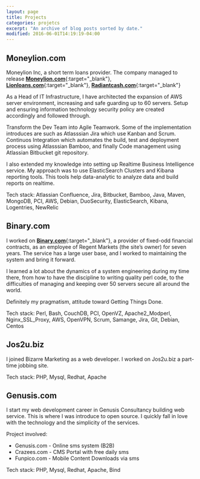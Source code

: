 ```yaml
---
layout: page
title: Projects
categories: projetcs
excerpt: "An archive of blog posts sorted by date."
modified: 2016-06-01T14:19:19-04:00
---
```


## Moneylion.com

Moneylion Inc, a short term loans provider. The company managed to release
[**Moneylion.com**](https://www.moneylion.com){:target="_blank"},
[**Lionloans.com**](https://www.lionloans.com){:target="_blank"},
[**Radiantcash.com**](https://www.radiantcash.com){:target="_blank"}

As a Head of IT Infrastructure, I have architected the expansion of AWS server environment, increasing and safe guarding up to 60 servers.
Setup and ensuring information technology security policy are created accordingly and followed through.

Transform the Dev Team into Agile Teamwork. Some of the implementation introduces are such as 
Atlasssian Jira which use Kanban and Scrum. Continuos Integration which automates the build, test and deployment process using Atlasssian Bamboo, 
and finally Code management using Atlassian Bitbucket git repository.

I also extended my knowledge into setting up Realtime Business Intelligence service. My approach was to use ElasticSearch Clusters
and Kibana reporting tools. This tools help data-analytic to analyze data and build reports on realtime.


Tech stack:
Atlassian Confluence, Jira, Bitbucket, Bamboo, Java, Maven, MongoDB, PCI, AWS, Debian, DuoSecurity, ElasticSearch, Kibana, Logentries, NewRelic


## Binary.com

I worked on [**Binary.com**](https://www.binary.com){:target="_blank"}, a provider of fixed-odd financial contracts, as an employee of Regent Markets (the site’s owner) for seven years.
The service has a large user base, and I worked to maintaining the system and bring it forward.

I learned a lot about the dynamics of a system engineering during my time there, from how to have the discipline to writing quality perl code, to the difficulties of managing and keeping over 50 servers secure all around the world.

Definitely my pragmatism, attitude toward Getting Things Done.

Tech stack:
Perl, Bash, CouchDB, PCI, OpenVZ, Apache2_Modperl, Nginx_SSL_Proxy, AWS, OpenVPN, Scrum, Samange, Jira, Git, Debian, Centos


## Jos2u.biz

I joined Bizarre Marketing as a web developer.
I worked on Jos2u.biz a part-time jobbing site. 

Tech stack: PHP, Mysql, Redhat, Apache


## Genusis.com

I start my web development career in Genusis Consultancy building web service. This is where I was introduce to open source.
I quickly fall in love with the technology and the simplicity of the services.

Project involved:

* Genusis.com - Online sms system (B2B)
* Crazees.com - CMS Portal with free daily sms
* Funpico.com - Mobile Content Downloads via sms

Tech stack: PHP, Mysql, Redhat, Apache, Bind




